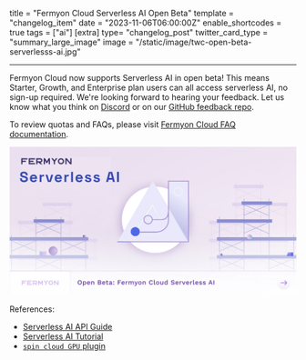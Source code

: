 title = "Fermyon Cloud Serverless AI Open Beta"
template = "changelog_item"
date = "2023-11-06T06:00:00Z"
enable_shortcodes = true
tags = ["ai"]
[extra]
type= "changelog_post"
twitter_card_type = "summary_large_image"
image = "/static/image/twc-open-beta-serverlesss-ai.jpg"

---

Fermyon Cloud now supports Serverless AI in open beta! This means Starter, Growth, and Enterprise plan users can all access serverless AI, no sign-up required. We're looking forward to hearing your feedback. Let us know what you think on [Discord](https://discord.com/invite/AAFNfS7NGf) or on our [GitHub feedback repo](https://github.com/fermyon/feedback). 

To review quotas and FAQs, please visit [Fermyon Cloud FAQ documentation](https://developer.fermyon.com/cloud/faq). 

<img src="/static/image/twc-open-beta-serverlesss-ai.jpg" alt="Custom Fermyon Subdomains">

<!-- break -->

References:

- [Serverless AI API Guide](https://developer.fermyon.com/spin/v2/serverless-ai-api-guide)
- [Serverless AI Tutorial](https://developer.fermyon.com/spin/v2/serverless-ai-hello-world.md)
- [`spin cloud GPU` plugin](https://developer.fermyon.com/hub/preview/plugin_spin_cloud_gpu)